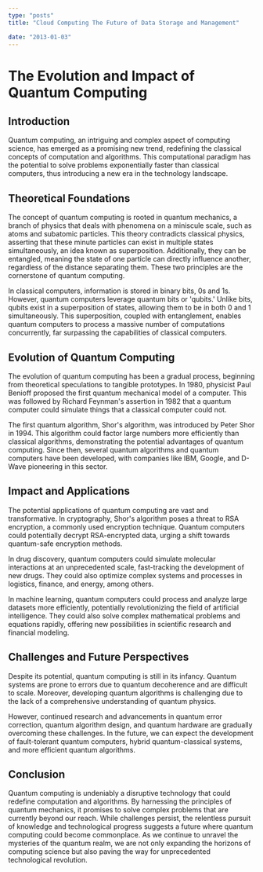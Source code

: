 ```yaml
---
type: "posts"
title: "Cloud Computing The Future of Data Storage and Management"

date: "2013-01-03"
---
```


# The Evolution and Impact of Quantum Computing

## Introduction

Quantum computing, an intriguing and complex aspect of computing science, has emerged as a promising new trend, redefining the classical concepts of computation and algorithms. This computational paradigm has the potential to solve problems exponentially faster than classical computers, thus introducing a new era in the technology landscape.

## Theoretical Foundations

The concept of quantum computing is rooted in quantum mechanics, a branch of physics that deals with phenomena on a miniscule scale, such as atoms and subatomic particles. This theory contradicts classical physics, asserting that these minute particles can exist in multiple states simultaneously, an idea known as superposition. Additionally, they can be entangled, meaning the state of one particle can directly influence another, regardless of the distance separating them. These two principles are the cornerstone of quantum computing.

In classical computers, information is stored in binary bits, 0s and 1s. However, quantum computers leverage quantum bits or 'qubits.' Unlike bits, qubits exist in a superposition of states, allowing them to be in both 0 and 1 simultaneously. This superposition, coupled with entanglement, enables quantum computers to process a massive number of computations concurrently, far surpassing the capabilities of classical computers.

## Evolution of Quantum Computing

The evolution of quantum computing has been a gradual process, beginning from theoretical speculations to tangible prototypes. In 1980, physicist Paul Benioff proposed the first quantum mechanical model of a computer. This was followed by Richard Feynman's assertion in 1982 that a quantum computer could simulate things that a classical computer could not.

The first quantum algorithm, Shor's algorithm, was introduced by Peter Shor in 1994. This algorithm could factor large numbers more efficiently than classical algorithms, demonstrating the potential advantages of quantum computing. Since then, several quantum algorithms and quantum computers have been developed, with companies like IBM, Google, and D-Wave pioneering in this sector.

## Impact and Applications

The potential applications of quantum computing are vast and transformative. In cryptography, Shor's algorithm poses a threat to RSA encryption, a commonly used encryption technique. Quantum computers could potentially decrypt RSA-encrypted data, urging a shift towards quantum-safe encryption methods.

In drug discovery, quantum computers could simulate molecular interactions at an unprecedented scale, fast-tracking the development of new drugs. They could also optimize complex systems and processes in logistics, finance, and energy, among others.

In machine learning, quantum computers could process and analyze large datasets more efficiently, potentially revolutionizing the field of artificial intelligence. They could also solve complex mathematical problems and equations rapidly, offering new possibilities in scientific research and financial modeling.

## Challenges and Future Perspectives

Despite its potential, quantum computing is still in its infancy. Quantum systems are prone to errors due to quantum decoherence and are difficult to scale. Moreover, developing quantum algorithms is challenging due to the lack of a comprehensive understanding of quantum physics.

However, continued research and advancements in quantum error correction, quantum algorithm design, and quantum hardware are gradually overcoming these challenges. In the future, we can expect the development of fault-tolerant quantum computers, hybrid quantum-classical systems, and more efficient quantum algorithms.

## Conclusion

Quantum computing is undeniably a disruptive technology that could redefine computation and algorithms. By harnessing the principles of quantum mechanics, it promises to solve complex problems that are currently beyond our reach. While challenges persist, the relentless pursuit of knowledge and technological progress suggests a future where quantum computing could become commonplace. As we continue to unravel the mysteries of the quantum realm, we are not only expanding the horizons of computing science but also paving the way for unprecedented technological revolution.
